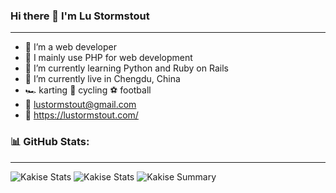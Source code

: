 ### Hi there 👋 I'm Lu Stormstout
---
- 👤 I’m a web developer
- 🔧 I mainly use PHP for web development
- 🌱 I’m currently learning Python and Ruby on Rails
- 📍 I’m currently live in Chengdu, China
- 🏎️ karting 🚴 cycling ⚽️ football 
- 📧 lustormstout@gmail.com
- 🔗 https://lustormstout.com/

### 📊 GitHub Stats:
---
<!-- ![Kakise github stats](https://github-readme-stats.vercel.app/api?username=LuStormstout&theme=default&show_icons=true&count_private=true) -->

![Kakise Stats](https://github-profile-summary-cards.vercel.app/api/cards/repos-per-language?username=LuStormstout&theme=default)
![Kakise Stats](https://github-profile-summary-cards.vercel.app/api/cards/most-commit-language?username=LuStormstout&theme=default)
![Kakise Summary](https://github-profile-summary-cards.vercel.app/api/cards/profile-details?username=LuStormstout&theme=default)

<!--
**LuStormstout/LuStormstout** is a ✨ _special_ ✨ repository because its `README.md` (this file) appears on your GitHub profile.

Here are some ideas to get you started:

- 🔭 I’m currently working on ...
- 🌱 I’m currently learning ...
- 👯 I’m looking to collaborate on ...
- 🤔 I’m looking for help with ...
- 💬 Ask me about ...
- 📫 How to reach me: ...
- 😄 Pronouns: ...
- ⚡ Fun fact: ...
-->
